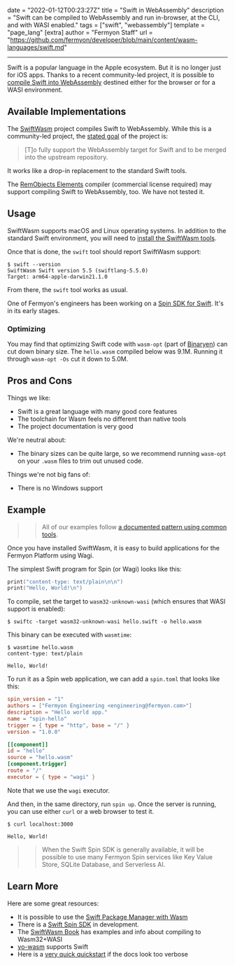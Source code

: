 date = "2022-01-12T00:23:27Z"
title = "Swift in WebAssembly"
description = "Swift can be compiled to WebAssembly and run in-browser, at the CLI, and with WASI enabled."
tags = ["swift", "webassembly"]
template = "page_lang"
[extra]
author = "Fermyon Staff"
url = "https://github.com/fermyon/developer/blob/main/content/wasm-languages/swift.md"

---

Swift is a popular language in the Apple ecosystem.
But it is no longer just for iOS apps.
Thanks to a recent community-led project, it is possible to [compile Swift into WebAssembly](https://swiftwasm.org/)
destined either for the browser or for a WASI environment.

## Available Implementations

The [SwiftWasm](https://swiftwasm.org/) project compiles Swift to WebAssembly. While this is a community-led project, the [stated goal](https://book.swiftwasm.org/index.html) of the project is:

> [T]o fully support the WebAssembly target for Swift and to be merged into the upstream repository.

It works like a drop-in replacement to the standard Swift tools.

The [RemObjects Elements](https://www.elementscompiler.com/elements/) compiler (commercial license required) may support compiling Swift to WebAssembly, too. We have not tested it.

## Usage

SwiftWasm supports macOS and Linux operating systems. In addition to the standard Swift environment, you will need to [install the SwiftWasm tools](https://book.swiftwasm.org/getting-started/setup.html).

Once that is done, the `swift` tool should report SwiftWasm support:

```
$ swift --version
SwiftWasm Swift version 5.5 (swiftlang-5.5.0)
Target: arm64-apple-darwin21.1.0
```

From there, the `swift` tool works as usual.

One of Fermyon's engineers has been working on a [Spin SDK for Swift](https://github.com/endocrimes/swiftwasm-test). It's in its early stages.

### Optimizing

You may find that optimizing Swift code with `wasm-opt` (part of [Binaryen](https://github.com/WebAssembly/binaryen)) can cut down binary size. The `hello.wasm` compiled below was 9.1M. Running it through `wasm-opt -Os` cut it down to 5.0M.

## Pros and Cons

Things we like:

- Swift is a great language with many good core features
- The toolchain for Wasm feels no different than native tools
- The project documentation is very good

We're neutral about:

- The binary sizes can be quite large, so we recommend running `wasm-opt` on your `.wasm` files to trim out unused code.

Things we're not big fans of:

- There is no Windows support

## Example

>> All of our examples follow [a documented pattern using common tools](/wasm-languages/about-examples).

Once you have installed SwiftWasm, it is easy to build applications for the Fermyon Platform using Wagi.

The simplest Swift program for Spin (or Wagi) looks like this:

```swift
print("content-type: text/plain\n\n")
print("Hello, World!\n")
```

To compile, set the target to `wasm32-unknown-wasi` (which ensures that WASI support is enabled):

```console
$ swiftc -target wasm32-unknown-wasi hello.swift -o hello.wasm
```

This binary can be executed with `wasmtime`:

```console
$ wasmtime hello.wasm
content-type: text/plain

Hello, World!
```

To run it as a Spin web application, we can add a `spin.toml` that looks like this:

```toml
spin_version = "1"
authors = ["Fermyon Engineering <engineering@fermyon.com>"]
description = "Hello world app."
name = "spin-hello"
trigger = { type = "http", base = "/" }
version = "1.0.0"

[[component]]
id = "hello"
source = "hello.wasm"
[component.trigger]
route = "/"
executor = { type = "wagi" }
```

Note that we use the `wagi` executor.

And then, in the same directory, run `spin up`. Once the server is running, you can use either `curl` or a web browser to test it.

```console
$ curl localhost:3000                                       

Hello, World!
```

>> When the Swift Spin SDK is generally available, it will be possible to use many Fermyon Spin services like Key Value Store, SQLite Database, and Serverless AI.

## Learn More

Here are some great resources:

- It is possible to use the [Swift Package Manager with Wasm](https://book.swiftwasm.org/getting-started/swift-package.html)
- There is a [Swift Spin SDK](https://github.com/endocrimes/swiftwasm-test) in development.
- The [SwiftWasm Book](https://book.swiftwasm.org/) has examples and info about compiling to Wasm32+WASI
- [yo-wasm](https://github.com/deislabs/yo-wasm) supports Swift
- Here is a [very quick quickstart](https://betterprogramming.pub/get-started-with-swift-for-webassembly-on-macos-with-swiftwasm-5d588a086120) if the docs look too verbose
